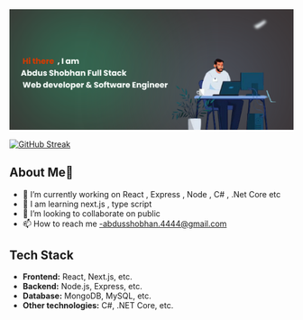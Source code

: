 

<img src="https://raw.githubusercontent.com/hantosarkar/hantosarkar/refs/heads/main/hantosarkar/images/banner.png">


<a href="https://git.io/streak-stats"><img src="https://github-readme-streak-stats.herokuapp.com?user=Abdus%20Shobhan&theme=highcontrast" alt="GitHub Streak" /></a>

## About Me👋

- 🔭 I’m currently working on React , Express , Node , C# , .Net Core etc 
- 🌱 I am learning next.js , type script 
- 👯 I’m looking to collaborate on public
- 📫 How to reach me -abdusshobhan.4444@gmail.com



## Tech Stack
- **Frontend:** React, Next.js, etc.
- **Backend:** Node.js, Express, etc.
- **Database:** MongoDB, MySQL, etc.
- **Other technologies:** C#, .NET Core, etc.





